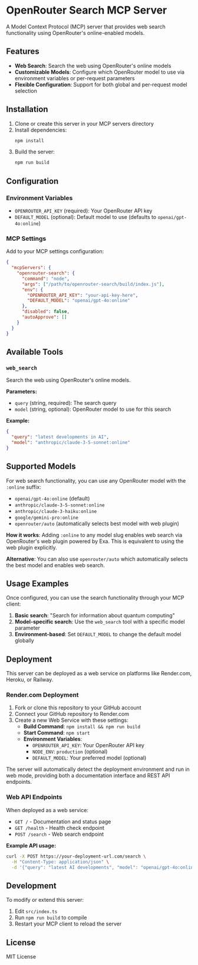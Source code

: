 # OpenRouter Search MCP Server

A Model Context Protocol (MCP) server that provides web search functionality using OpenRouter's online-enabled models.

## Features

- **Web Search**: Search the web using OpenRouter's online models
- **Customizable Models**: Configure which OpenRouter model to use via environment variables or per-request parameters
- **Flexible Configuration**: Support for both global and per-request model selection

## Installation

1. Clone or create this server in your MCP servers directory
2. Install dependencies:
   ```bash
   npm install
   ```
3. Build the server:
   ```bash
   npm run build
   ```

## Configuration

### Environment Variables

- `OPENROUTER_API_KEY` (required): Your OpenRouter API key
- `DEFAULT_MODEL` (optional): Default model to use (defaults to `openai/gpt-4o:online`)

### MCP Settings

Add to your MCP settings configuration:

```json
{
  "mcpServers": {
    "openrouter-search": {
      "command": "node",
      "args": ["/path/to/openrouter-search/build/index.js"],
      "env": {
        "OPENROUTER_API_KEY": "your-api-key-here",
        "DEFAULT_MODEL": "openai/gpt-4o:online"
      },
      "disabled": false,
      "autoApprove": []
    }
  }
}
```

## Available Tools

### `web_search`

Search the web using OpenRouter's online models.

**Parameters:**
- `query` (string, required): The search query
- `model` (string, optional): OpenRouter model to use for this search

**Example:**
```json
{
  "query": "latest developments in AI",
  "model": "anthropic/claude-3-5-sonnet:online"
}
```

## Supported Models

For web search functionality, you can use any OpenRouter model with the `:online` suffix:

- `openai/gpt-4o:online` (default)
- `anthropic/claude-3-5-sonnet:online`
- `anthropic/claude-3-haiku:online`
- `google/gemini-pro:online`
- `openrouter/auto` (automatically selects best model with web plugin)

**How it works**: Adding `:online` to any model slug enables web search via OpenRouter's web plugin powered by Exa. This is equivalent to using the web plugin explicitly.

**Alternative**: You can also use `openrouter/auto` which automatically selects the best model and enables web search.

## Usage Examples

Once configured, you can use the search functionality through your MCP client:

1. **Basic search**: "Search for information about quantum computing"
2. **Model-specific search**: Use the `web_search` tool with a specific model parameter
3. **Environment-based**: Set `DEFAULT_MODEL` to change the default model globally

## Deployment

This server can be deployed as a web service on platforms like Render.com, Heroku, or Railway.

### Render.com Deployment

1. Fork or clone this repository to your GitHub account
2. Connect your GitHub repository to Render.com
3. Create a new Web Service with these settings:
   - **Build Command**: `npm install && npm run build`
   - **Start Command**: `npm start`
   - **Environment Variables**:
     - `OPENROUTER_API_KEY`: Your OpenRouter API key
     - `NODE_ENV`: `production` (optional)
     - `DEFAULT_MODEL`: Your preferred model (optional)

The server will automatically detect the deployment environment and run in web mode, providing both a documentation interface and REST API endpoints.

### Web API Endpoints

When deployed as a web service:

- `GET /` - Documentation and status page
- `GET /health` - Health check endpoint
- `POST /search` - Web search endpoint

**Example API usage:**
```bash
curl -X POST https://your-deployment-url.com/search \
  -H "Content-Type: application/json" \
  -d '{"query": "latest AI developments", "model": "openai/gpt-4o:online"}'
```

## Development

To modify or extend this server:

1. Edit `src/index.ts`
2. Run `npm run build` to compile
3. Restart your MCP client to reload the server

## License

MIT License
